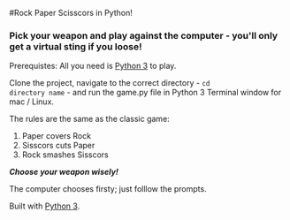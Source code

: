 #Rock Paper Scisscors in Python!

### Pick your weapon and play against the computer - you'll only get a virtual sting if you loose!

Prerequistes: All you need is [Python 3](http://python.org/download/releases/3.0) to play.

Clone the project, navigate to the correct directory - <code>cd directory name</code> - and run the game.py file in Python 3 Terminal window for mac / Linux.

The rules are the same as the classic game:

1. Paper covers Rock
2. Sisscors cuts Paper
3. Rock smashes Sisscors

*__Choose your weapon wisely!__*

The computer chooses firsty; just folllow the prompts.

Built with [Python 3](https://docs.python.org/release/3.0/).